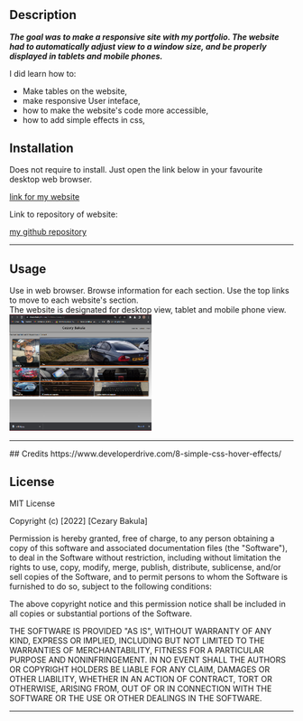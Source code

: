 # <Portfolio Cezary B>

## Description

***The goal was to make a responsive site with my portfolio. The website had to automatically adjust view to a window size, and be properly displayed in tablets and mobile phones.***

I did learn how to:
- Make tables on the website,  
- make responsive User inteface,    
- how to make the website's code more accessible,  
- how to add simple effects in css,   

## Installation
Does not require to install.
Just open the link below in your favourite desktop web browser.

[link for my website](https://charechek.github.io/Portfolio-Cezary-B/)

Link to repository of website:

[my github repository](https://github.com/charechek/Portfolio-Cezary-B)<hr>

## Usage

Use in web browser. Browse information for each section. Use the top links to move to each website's section.  
The website is designated for desktop view, tablet and mobile phone view.
<img src="images\screenshot.PNG" width="50%" height="50%">
<hr>
## Credits
https://www.developerdrive.com/8-simple-css-hover-effects/


## License

MIT License

Copyright (c) [2022] [Cezary Bakula]

Permission is hereby granted, free of charge, to any person obtaining a copy
of this software and associated documentation files (the "Software"), to deal
in the Software without restriction, including without limitation the rights
to use, copy, modify, merge, publish, distribute, sublicense, and/or sell
copies of the Software, and to permit persons to whom the Software is
furnished to do so, subject to the following conditions:

The above copyright notice and this permission notice shall be included in all
copies or substantial portions of the Software.

THE SOFTWARE IS PROVIDED "AS IS", WITHOUT WARRANTY OF ANY KIND, EXPRESS OR
IMPLIED, INCLUDING BUT NOT LIMITED TO THE WARRANTIES OF MERCHANTABILITY,
FITNESS FOR A PARTICULAR PURPOSE AND NONINFRINGEMENT. IN NO EVENT SHALL THE
AUTHORS OR COPYRIGHT HOLDERS BE LIABLE FOR ANY CLAIM, DAMAGES OR OTHER
LIABILITY, WHETHER IN AN ACTION OF CONTRACT, TORT OR OTHERWISE, ARISING FROM,
OUT OF OR IN CONNECTION WITH THE SOFTWARE OR THE USE OR OTHER DEALINGS IN THE
SOFTWARE.<hr>
